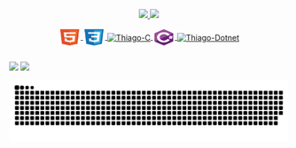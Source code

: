
<div align="center">
  <a href="https://github.com/castrolimat">
  <img height="180em"  src="https://github-readme-stats.vercel.app/api?username=castrolimat&show_icons=true&theme=calm&include_all_commits=true&count_private=true"/>
  <img height="180em"  src="https://github-readme-stats.vercel.app/api/top-langs/?username=castrolimat&layout=compact&langs_count=7&theme=calm"/>
</div>
  
<div align="center" style="display: inline_block"><br>
  <img align="center" alt="Thiago-HTML" height="30" width="40" src="https://raw.githubusercontent.com/devicons/devicon/master/icons/html5/html5-original.svg">
  <img align="center" alt="Thiago-CSS" height="30" width="40" src="https://raw.githubusercontent.com/devicons/devicon/master/icons/css3/css3-original.svg">
  <img align="center" alt="Thiago-C" height="30" width="40" src="https://cdn.jsdelivr.net/gh/devicons/devicon/icons/c/c-original.svg">
  <img align="center" alt="Thiago-Csharp" height="30" width="40" src="https://raw.githubusercontent.com/devicons/devicon/master/icons/csharp/csharp-original.svg">
  <img align="center" alt="Thiago-Dotnet" height="30" width="40" src="https://cdn.jsdelivr.net/gh/devicons/devicon/icons/dot-net/dot-net-plain-wordmark.svg">
</div
  
  ##
  ##
  <div>
 <a href = "mailto:castrolimat@gmail.com"><img src="https://img.shields.io/badge/-Gmail-%23333?style=for-the-badge&logo=gmail&logoColor=white"     target="_blank"></a>
 <a href="https://www.linkedin.com/in/thiago-lima-9b3316219/" target="_blank"><img src="https://img.shields.io/badge/-LinkedIn-%230077B5?style=for-the-badge&logo=linkedin&logoColor=white" target="_blank"></a> 
 
  </div>

![Snake animation](https://github.com/castrolimat/castrolimat/blob/output/github-contribution-grid-snake.svg)

